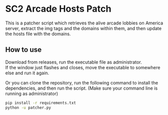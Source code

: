 # SC2 Arcade Hosts Patch

This is a patcher script which retrieves the alive arcade lobbies on America server, extract the img tags and the domains within them, and then update the hosts file with the domains.

## How to use

Download from releases, run the executable file as administrator.  
If the window just flashes and closes, move the executable to somewhere else and run it again.

Or you can clone the repository, run the following command to install the dependencies, and then run the script. (Make sure your command line is running as administrator)

```bash
pip install -r requirements.txt
python -u patcher.py
```

